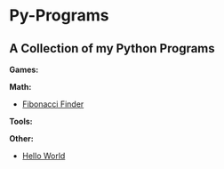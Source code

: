 # Py-Programs
A Collection of my Python Programs
---

**Games:**

**Math:**
- [Fibonacci Finder](https://github.com/Francis-McKee/py-programs/blob/main/Math/fib.py)

**Tools:**

**Other:**
- [Hello World](https://github.com/Francis-McKee/py-programs/blob/main/Other/hello_world.py)

